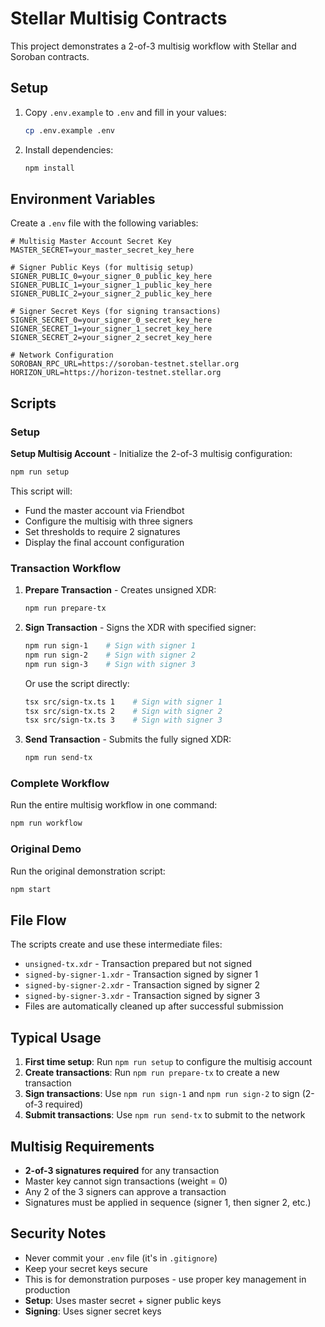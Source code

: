 # Stellar Multisig Contracts

This project demonstrates a 2-of-3 multisig workflow with Stellar and Soroban contracts.

## Setup

1. Copy `.env.example` to `.env` and fill in your values:
   ```bash
   cp .env.example .env
   ```

2. Install dependencies:
   ```bash
   npm install
   ```

## Environment Variables

Create a `.env` file with the following variables:

```env
# Multisig Master Account Secret Key
MASTER_SECRET=your_master_secret_key_here

# Signer Public Keys (for multisig setup)
SIGNER_PUBLIC_0=your_signer_0_public_key_here
SIGNER_PUBLIC_1=your_signer_1_public_key_here
SIGNER_PUBLIC_2=your_signer_2_public_key_here

# Signer Secret Keys (for signing transactions)
SIGNER_SECRET_0=your_signer_0_secret_key_here
SIGNER_SECRET_1=your_signer_1_secret_key_here
SIGNER_SECRET_2=your_signer_2_secret_key_here

# Network Configuration
SOROBAN_RPC_URL=https://soroban-testnet.stellar.org
HORIZON_URL=https://horizon-testnet.stellar.org
```

## Scripts

### Setup

**Setup Multisig Account** - Initialize the 2-of-3 multisig configuration:
```bash
npm run setup
```

This script will:
- Fund the master account via Friendbot
- Configure the multisig with three signers
- Set thresholds to require 2 signatures
- Display the final account configuration

### Transaction Workflow

1. **Prepare Transaction** - Creates unsigned XDR:
   ```bash
   npm run prepare-tx
   ```

2. **Sign Transaction** - Signs the XDR with specified signer:
   ```bash
   npm run sign-1    # Sign with signer 1
   npm run sign-2    # Sign with signer 2
   npm run sign-3    # Sign with signer 3
   ```

   Or use the script directly:
   ```bash
   tsx src/sign-tx.ts 1    # Sign with signer 1
   tsx src/sign-tx.ts 2    # Sign with signer 2
   tsx src/sign-tx.ts 3    # Sign with signer 3
   ```

3. **Send Transaction** - Submits the fully signed XDR:
   ```bash
   npm run send-tx
   ```

### Complete Workflow

Run the entire multisig workflow in one command:
```bash
npm run workflow
```

### Original Demo

Run the original demonstration script:
```bash
npm start
```

## File Flow

The scripts create and use these intermediate files:
- `unsigned-tx.xdr` - Transaction prepared but not signed
- `signed-by-signer-1.xdr` - Transaction signed by signer 1
- `signed-by-signer-2.xdr` - Transaction signed by signer 2
- `signed-by-signer-3.xdr` - Transaction signed by signer 3
- Files are automatically cleaned up after successful submission

## Typical Usage

1. **First time setup**: Run `npm run setup` to configure the multisig account
2. **Create transactions**: Run `npm run prepare-tx` to create a new transaction
3. **Sign transactions**: Use `npm run sign-1` and `npm run sign-2` to sign (2-of-3 required)
4. **Submit transactions**: Use `npm run send-tx` to submit to the network

## Multisig Requirements

- **2-of-3 signatures required** for any transaction
- Master key cannot sign transactions (weight = 0)
- Any 2 of the 3 signers can approve a transaction
- Signatures must be applied in sequence (signer 1, then signer 2, etc.)

## Security Notes

- Never commit your `.env` file (it's in `.gitignore`)
- Keep your secret keys secure
- This is for demonstration purposes - use proper key management in production
- **Setup**: Uses master secret + signer public keys
- **Signing**: Uses signer secret keys
